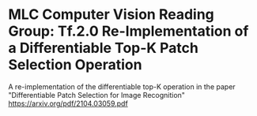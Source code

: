 # MLC Computer Vision Reading Group: Tf.2.0 Re-Implementation of a Differentiable Top-K Patch Selection Operation
A re-implementation of the differentiable top-K operation in the paper "Differentiable Patch Selection for Image Recognition" https://arxiv.org/pdf/2104.03059.pdf
